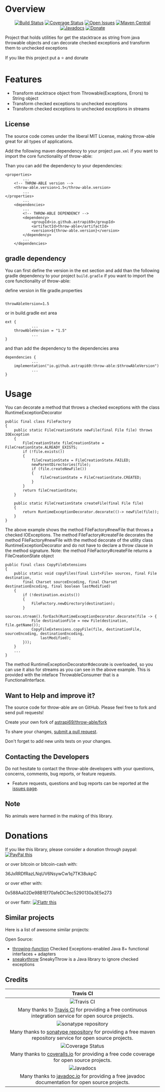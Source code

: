 # Overview

<div align="center">

[![Build Status](https://travis-ci.org/astrapi69/throw-able.svg?branch=master)](https://travis-ci.org/astrapi69/throw-able) 
[![Coverage Status](https://codecov.io/gh/astrapi69/throw-able/branch/develop/graph/badge.svg)](https://codecov.io/gh/astrapi69/throw-able)
[![Open Issues](https://img.shields.io/github/issues/astrapi69/throw-able.svg?style=flat)](https://github.com/astrapi69/throw-able/issues)
[![Maven Central](https://maven-badges.herokuapp.com/maven-central/io.github.astrapi69/throw-able/badge.svg)](https://maven-badges.herokuapp.com/maven-central/io.github.astrapi69/throw-able)
[![Javadocs](http://www.javadoc.io/badge/io.github.astrapi69/throw-able.svg)](http://www.javadoc.io/doc/io.github.astrapi69/throw-able)
[![Donate](https://img.shields.io/badge/donate-❤-ff2244.svg)](https://www.paypal.com/cgi-bin/webscr?cmd=_s-xclick&hosted_button_id=GVBTWLRAZ7HB8)

</div>

Project that holds utilities for get the stacktrace as string from java throwable objects and 
can decorate checked exceptions and transform them to unchecked exceptions

If you like this project put a ⭐ and donate

# Features

- Transform stacktrace object from Throwable(Exceptions, Errors) to String object 
- Transform checked exceptions to unchecked exceptions
- Transform checked exceptions to unchecked exceptions in streams

## License

The source code comes under the liberal MIT License, making throw-able great for all types of applications.

Add the following maven dependency to your project `pom.xml` if you want to import the core functionality of throw-able:

Than you can add the dependency to your dependencies:

	<properties>
			...
		<!-- THROW-ABLE version -->
		<throw-able.version>1.5</throw-able.version>
			...
	</properties>
			...
		<dependencies>
			...
            <!-- THROW-ABLE DEPENDENCY -->
			<dependency>
				<groupId>io.github.astrapi69</groupId>
				<artifactId>throw-able</artifactId>
				<version>${throw-able.version}</version>
			</dependency>
			...
		</dependencies>

## gradle dependency

You can first define the version in the ext section and add than the following gradle dependency to
your project `build.gradle` if you want to import the core functionality of throw-able:

define version in file gradle.properties
```

throwAbleVersion=1.5
```

or in build.gradle ext area

```
ext {
			...
    throwAbleVersion = "1.5"
			...
}
```

and than add the dependency to the dependencies area

```
dependencies {
			...
    implementation("io.github.astrapi69:throw-able:$throwAbleVersion")
			...
}
```

# Usage

You can decorate a method that throws a checked exceptions with the class RuntimeExceptionDecorator

```
public final class FileFactory
{
	public static FileCreationState newFile(final File file) throws IOException
	{
		FileCreationState fileCreationState = FileCreationState.ALREADY_EXISTS;
		if (!file.exists())
		{
			fileCreationState = FileCreationState.FAILED;
			newParentDirectories(file);
			if (file.createNewFile())
			{
				fileCreationState = FileCreationState.CREATED;
			}
		}
		return fileCreationState;
	}

    public static FileCreationState createFile(final File file)
    {
		return RuntimeExceptionDecorator.decorate(()-> newFile(file));
    }
}
```

The above example shows the method FileFactory#newFile that throws a checked IOExceptions.
The method FileFactory#createFile decorates the method FileFactory#newFile with the method decorate
 of the utility class RuntimeExceptionDecorator and do not have to declare a throw clause in the 
 method signature.
Note: the method FileFactory#createFile returns a FileCreationState object

```
public final class CopyFileExtensions
{
	public static void copyFiles(final List<File> sources, final File destination,
		final Charset sourceEncoding, final Charset destinationEncoding, final boolean lastModified)
	{
		if (!destination.exists())
		{
			FileFactory.newDirectory(destination);
		}
		sources.stream().forEach(RuntimeExceptionDecorator.decorate(file -> {
			File destinationFile = new File(destination, file.getName());
			CopyFileExtensions.copyFile(file, destinationFile, sourceEncoding, destinationEncoding,
				lastModified);
		}));
	}
    ...
}
```
The method RuntimeExceptionDecorator#decorate is overloaded, so you can use it also for streams 
as you can see in the above example. 
This is provided with the inteface ThrowableConsumer that is a FunctionalInterface.

## Want to Help and improve it? ###

The source code for throw-able are on GitHub. Please feel free to fork and send pull requests!

Create your own fork of [astrapi69/throw-able/fork](https://github.com/astrapi69/throw-able/fork)

To share your changes, [submit a pull request](https://github.com/astrapi69/throw-able/pull/new/develop).

Don't forget to add new units tests on your changes.

## Contacting the Developers

Do not hesitate to contact the throw-able developers with your questions, concerns, comments, bug reports, or feature requests.
- Feature requests, questions and bug reports can be reported at the [issues page](https://github.com/astrapi69/throw-able/issues).

## Note

No animals were harmed in the making of this library.

# Donations

If you like this library, please consider a donation through paypal: <a href="https://www.paypal.com/cgi-bin/webscr?cmd=_s-xclick&hosted_button_id=B37J9DZF6G9ZC" target="_blank">
<img src="https://www.paypalobjects.com/en_US/GB/i/btn/btn_donateCC_LG.gif" alt="PayPal this" title="PayPal – The safer, easier way to pay online!" border="0" />
</a>

or over bitcoin or bitcoin-cash with:

36JxRRDfRazLNqUV6NsywCw1q7TK38ukpC

or over ether with:

0x588Aa02De98B1Ef70afeDC3ec5290130a3E5e273

or over flattr: 
<a href="https://flattr.com/submit/auto?fid=r7vp62&url=https%3A%2F%2Fgithub.com%2Fastrapi69%2Fthrow-able" target="_blank">
<img src="http://api.flattr.com/button/flattr-badge-large.png" alt="Flattr this" title="Flattr this" border="0" />
</a>

## Similar projects

Here is a list of awesome similar projects:

Open Source:

 * [throwing-function](https://github.com/pivovarit/throwing-function) Checked Exceptions-enabled Java 8+ functional interfaces + adapters
 * [sneakythrow](https://github.com/rainerhahnekamp/sneakythrow) SneakyThrow is a Java library to ignore checked exceptions

## Credits

|Travis CI|
|:-:|
|![Travis CI](https://travis-ci.com/images/logos/TravisCI-Full-Color.png)|
|Many thanks to [Travis CI](https://travis-ci.org) for providing a free continuous integration service for open source projects.|
|![sonatype repository](https://avatars1.githubusercontent.com/u/33330803?s=200&v=4)|
|Many thanks to [sonatype repository](https://oss.sonatype.org) for providing a free maven repository service for open source projects.|
|![Coverage Status](https://coveralls.io/repos/github/astrapi69/throw-able/badge.svg)|
|Many thanks to [coveralls.io](https://coveralls.io) for providing a free code coverage for open source projects.|
|![Javadocs](http://www.javadoc.io/badge/io.github.astrapi69/throw-able.svg)|
|Many thanks to [javadoc.io](http://www.javadoc.io) for providing a free javadoc documentation for open source projects.|

